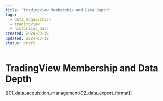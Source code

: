 ```yaml
---
title: "TradingView Membership and Data Depth"
tags:
  - data_acquisition
  - tradingview
  - historical_data
created: 2024-03-19
updated: 2024-03-19
status: draft
---
```


# TradingView Membership and Data Depth

[[01_data_acquisition_management/02_data_export_format]]

